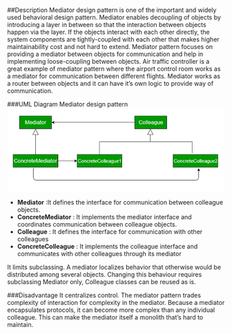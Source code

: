 ##Description
Mediator design pattern is one of the important and widely used behavioral design pattern. Mediator enables decoupling of objects by introducing a layer in between so that the interaction between objects happen via the layer. If the objects interact with each other directly, the system components are tightly-coupled with each other that makes higher maintainability cost and not hard to extend. Mediator pattern focuses on providing a mediator between objects for communication and help in implementing loose-coupling between objects. Air traffic controller is a great example of mediator pattern where the airport control room works as a mediator for communication between different flights. Mediator works as a router between objects and it can have it’s own logic to provide way of communication.

###UML Diagram Mediator design pattern
![UML Diagram](assets/Mediator_pattern.png)
* **Mediator** :It defines the interface for communication between colleague objects.
* **ConcreteMediator** : It implements the mediator interface and coordinates communication between colleague objects.
* **Colleague** : It defines the interface for communication with other colleagues
* **ConcreteColleague** : It implements the colleague interface and communicates with other colleagues through its mediator

It limits subclassing. A mediator localizes behavior that otherwise would be distributed among several objects. Changing this behaviour requires subclassing Mediator only, Colleague classes can be reused as is.

###Disadvantage
It centralizes control. The mediator pattern trades complexity of interaction for complexity in the mediator. Because a mediator encapsulates protocols, it can become more complex than any individual colleague. This can make the mediator itself a monolith that’s hard to maintain.